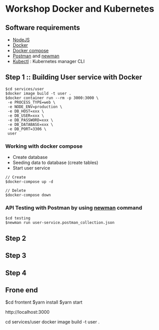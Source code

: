 # Workshop Docker and Kubernetes

## Software requirements
* [NodeJS](https://nodejs.org/en/)
* [Docker](https://www.docker.com/)
* [Docker compose](https://docs.docker.com/compose/)
* [Postman](https://www.getpostman.com/) and [newman](https://www.npmjs.com/package/newman)
* [Kubectl](https://kubernetes.io/docs/tasks/tools/install-kubectl/) : Kubernetes manager CLI


## Step 1 :: Building User service with Docker

```
$cd services/user
$docker image build -t user .
$docker container run --rm -p 3000:3000 \
 -e PROCESS_TYPE=web \
 -e NODE_ENV=production \
 -e DB_HOST=xxx \
 -e DB_USER=xxx \
 -e DB_PASSWORD=xxx \
 -e DB_DATABASE=xxx \
 -e DB_PORT=3306 \
 user
```

### Working with docker compose
* Create database 
* Seeding data to database (create tables)
* Start user service

```
// Create
$docker-compose up -d

// Delete
$docker-compose down
```

### API Testing with Postman by using [newman](https://www.npmjs.com/package/newman) command
```
$cd testing
$newman run user-service.postman_collection.json
```


## Step 2


## Step 3


## Step 4




## Frone end

$cd frontent
$yarn install
$yarn start

http://localhost:3000



cd services/user
docker image build -t user .

